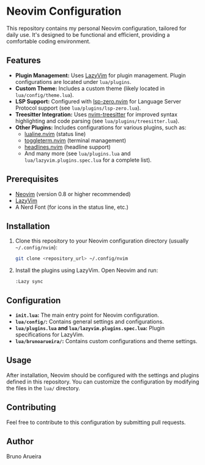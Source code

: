 # Neovim Configuration

This repository contains my personal Neovim configuration, tailored for daily use. It's designed to be functional and efficient, providing a comfortable coding environment.

## Features

*   **Plugin Management:** Uses [LazyVim](https://github.com/LazyVim/LazyVim) for plugin management. Plugin configurations are located under `lua/plugins`.
*   **Custom Theme:** Includes a custom theme (likely located in `lua/config/theme.lua`).
*   **LSP Support:** Configured with [lsp-zero.nvim](https://github.com/VonHeikemen/lsp-zero.nvim) for Language Server Protocol support (see `lua/plugins/lsp-zero.lua`).
*   **Treesitter Integration:** Uses [nvim-treesitter](https://github.com/nvim-treesitter/nvim-treesitter) for improved syntax highlighting and code parsing (see `lua/plugins/treesitter.lua`).
*   **Other Plugins:** Includes configurations for various plugins, such as:
    *   [lualine.nvim](https://github.com/nvim-lualine/lualine.nvim) (status line)
    *   [toggleterm.nvim](https://github.com/akinsho/toggleterm.nvim) (terminal management)
    *   [headlines.nvim](https://github.com/lukas-reineke/headlines.nvim) (headline support)
    *   And many more (see `lua/plugins.lua` and `lua/lazyvim.plugins.spec.lua` for a complete list).

## Prerequisites

*   [Neovim](https://neovim.io/) (version 0.8 or higher recommended)
*   [LazyVim](https://github.com/LazyVim/LazyVim)
*   A Nerd Font (for icons in the status line, etc.)

## Installation

1.  Clone this repository to your Neovim configuration directory (usually `~/.config/nvim`):

    ```bash
    git clone <repository_url> ~/.config/nvim
    ```

2.  Install the plugins using LazyVim.  Open Neovim and run:

    ```vim
    :Lazy sync
    ```

## Configuration

*   **`init.lua`:** The main entry point for Neovim configuration.
*   **`lua/config/`:** Contains general settings and configurations.
*   **`lua/plugins.lua` and `lua/lazyvim.plugins.spec.lua`:**  Plugin specifications for LazyVim.
*   **`lua/brunoarueira/`:** Contains custom configurations and theme settings.

## Usage

After installation, Neovim should be configured with the settings and plugins defined in this repository.  You can customize the configuration by modifying the files in the `lua/` directory.

## Contributing

Feel free to contribute to this configuration by submitting pull requests.

## Author

Bruno Arueira
